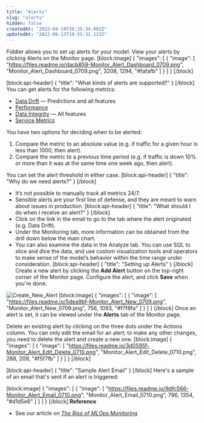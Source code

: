 ```yaml
---
title: "Alerts"
slug: "alerts"
hidden: false
createdAt: "2022-04-19T20:25:34.901Z"
updatedAt: "2022-06-13T19:55:31.123Z"
---
```

Fiddler allows you to set up alerts for your model. View your alerts by clicking Alerts on the Monitor page.
[block:image]
{
  "images": [
    {
      "image": [
        "https://files.readme.io/dacb859-Monitor_Alert_Dashboard_0709.png",
        "Monitor_Alert_Dashboard_0709.png",
        3208,
        1294,
        "#fafafb"
      ]
    }
  ]
}
[/block]

[block:api-header]
{
  "title": "What kinds of alerts are supported?"
}
[/block]
You can get alerts for the following metrics:

* [Data Drift](doc:data-drift)  — Predictions and all features
* [Performance](doc:performance) 
* [Data Integrity](doc:data-integrity)  — All features
* [Service Metrics](doc:service-metrics) 

You have two options for deciding when to be alerted:

1. Compare the metric to an absolute value (e.g. if traffic for a given hour is less than 1000, then alert).
2. Compare the metric to a previous time period (e.g. if traffic is down 10% or more than it was at the same time one week ago, then alert).

You can set the alert threshold in either case.
[block:api-header]
{
  "title": "Why do we need alerts?"
}
[/block]
* It’s not possible to manually track all metrics 24/7.
* Sensible alerts are your first line of defense, and they are meant to warn about issues in production.
[block:api-header]
{
  "title": "What should I do when I receive an alert?"
}
[/block]
* Click on the link in the email to go to the tab where the alert originated (e.g. Data Drift). 
* Under the Monitoring tab, more information can be obtained from the drill down below the main chart.
* You can also examine the data in the Analyze tab. You can use SQL to slice and dice the data, and use custom visualization tools and operators to make sense of the model’s behavior within the time range under consideration.
[block:api-header]
{
  "title": "Setting up Alerts"
}
[/block]
Create a new alert by clicking the **Add Alert** button on the top-right corner of the Monitor page. Configure the alert, and click **Save** when you're done.

![Create_New_Alert](../../../../assets/page-content/png/Monitor_Alert_New_0709.png "Create New Alert")
[block:image]
{
  "images": [
    {
      "image": [
        "https://files.readme.io/5dea9bf-Monitor_Alert_New_0709.png",
        "Monitor_Alert_New_0709.png",
        756,
        1093,
        "#f7f8fa"
      ]
    }
  ]
}
[/block]
Once an alert is set, it can be viewed under the **Alerts** tab of the Monitor page.

Delete an existing alert by clicking on the three dots under the Actions column. You can only edit the email for an alert; to make any other changes, you need to delete the alert and create a new one.
[block:image]
{
  "images": [
    {
      "image": [
        "https://files.readme.io/3d0595f-Monitor_Alert_Edit_Delete_0710.png",
        "Monitor_Alert_Edit_Delete_0710.png",
        288,
        209,
        "#f5f7fb"
      ]
    }
  ]
}
[/block]

[block:api-header]
{
  "title": "Sample Alert Email"
}
[/block]
Here's a sample of an email that's sent if an alert is triggered:

[block:image]
{
  "images": [
    {
      "image": [
        "https://files.readme.io/9dfc566-Monitor_Alert_Email_0710.png",
        "Monitor_Alert_Email_0710.png",
        796,
        1354,
        "#d1d5e6"
      ]
    }
  ]
}
[/block]
**Reference**

* See our article on [_The Rise of MLOps Monitoring_](https://blog.fiddler.ai/2020/09/the-rise-of-mlops-monitoring/)

[^1]: *Join our [community Slack](http://fiddler-community.slack.com/) to ask any questions*